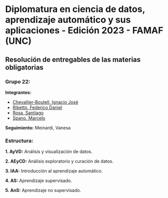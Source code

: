 # **Diplomatura en ciencia de datos, aprendizaje automático y sus aplicaciones - Edición 2023 - FAMAF (UNC)**

## **Resolución de entregables de las materias obligatorias**

### **Grupo 22:**

**Integrantes:**
- [Chevallier-Boutell, Ignacio José](https://github.com/Cheva94)
- [Ribetto, Federico Daniel](https://github.com/federibet)
- [Rosa, Santiago](https://github.com/santrosa)
- [Spano, Marcelo](https://github.com/marcespano)

**Seguimiento:** Meinardi, Vanesa

### **Estructura:**

**1. AyVD:** Análisis y visualización de datos.

**2. AEyCD:** Análisis exploratorio y curación de datos.

**3. IAA:** Introducción al aprendizaje automático.

**4. AS:** Aprendizaje supervisado.

**5. AnS:** Aprendizaje no supervisado.